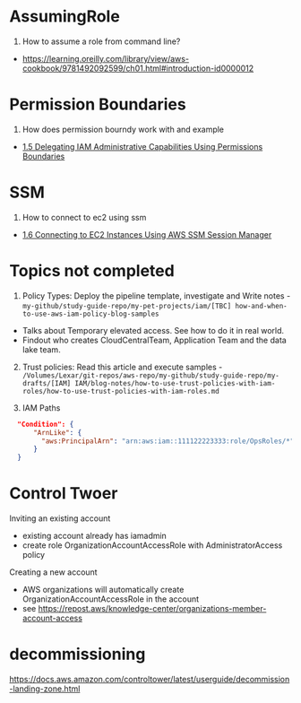 
# AssumingRole

1. How to assume a role from command line?
- https://learning.oreilly.com/library/view/aws-cookbook/9781492092599/ch01.html#introduction-id0000012

# Permission Boundaries

1. How does permission bourndy work with and example
- [1.5 Delegating IAM Administrative Capabilities Using Permissions Boundaries](https://learning.oreilly.com/library/view/aws-cookbook/9781492092599/ch01.html#introduction-id0000012)

# SSM

1. How to connect to ec2 using ssm
- [1.6 Connecting to EC2 Instances Using AWS SSM Session Manager](https://learning.oreilly.com/library/view/aws-cookbook/9781492092599/ch01.html#introduction-id0000012)

# Topics not completed

1. Policy Types:
Deploy the pipeline template, investigate and Write notes -
`my-github/study-guide-repo/my-pet-projects/iam/[TBC] how-and-when-to-use-aws-iam-policy-blog-samples`
- Talks about Temporary elevated access.  See how to do it in real world.
- Findout who creates CloudCentralTeam, Application Team and the data lake team.

2. Trust policies:
Read this article and execute samples - `/Volumes/Lexar/git-repos/aws-repo/my-github/study-guide-repo/my-drafts/[IAM] IAM/blog-notes/how-to-use-trust-policies-with-iam-roles/how-to-use-trust-policies-with-iam-roles.md`

3. IAM Paths

```json
  "Condition": {
      "ArnLike": {
        "aws:PrincipalArn": "arn:aws:iam::111122223333:role/OpsRoles/*"
      }
  }
```

# Control Twoer

Inviting an existing account
- existing account already has iamadmin
- create role OrganizationAccountAccessRole with AdministratorAccess policy

Creating a new account
- AWS organizations will automatically create OrganizationAccountAccessRole in the account
- see https://repost.aws/knowledge-center/organizations-member-account-access

# decommissioning
https://docs.aws.amazon.com/controltower/latest/userguide/decommission-landing-zone.html